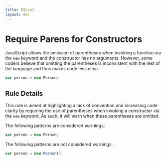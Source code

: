 ```yaml
---
title: ESLint
layout: doc
---
```

# Require Parens for Constructors

JavaScript allows the omission of parentheses when invoking a function via the `new` keyword and the constructor has no arguments. However, some coders believe that omitting the parentheses is inconsistent with the rest of the language and thus makes code less clear.

```js
var person = new Person;
```

## Rule Details

This rule is aimed at highlighting a lack of convention and increasing code clarity by requiring the use of parentheses when invoking a constructor via the `new` keyword. As such, it will warn when these parentheses are omitted.

The following patterns are considered warnings:

```js
var person = new Person;
```

The following patterns are not considered warnings:

```js
var person = new Person();
```
